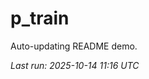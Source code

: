# p_train

Auto-updating README demo.

<!--START_SECTION:status-->
_Last run: 2025-10-14 11:16 UTC_
<!--END_SECTION:status-->

































































































































































































































































































































































































































































































































































































































































































































































































































































































































































































































































































































































































































































































